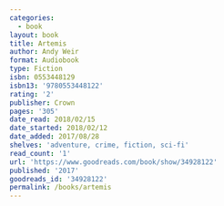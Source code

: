 ```yaml
---
categories:
  - book
layout: book
title: Artemis
author: Andy Weir
format: Audiobook
type: Fiction
isbn: 0553448129
isbn13: '9780553448122'
rating: '2'
publisher: Crown
pages: '305'
date_read: 2018/02/15
date_started: 2018/02/12
date_added: 2017/08/28
shelves: 'adventure, crime, fiction, sci-fi'
read_count: '1'
url: 'https://www.goodreads.com/book/show/34928122'
published: '2017'
goodreads_id: '34928122'
permalink: /books/artemis
---
```




